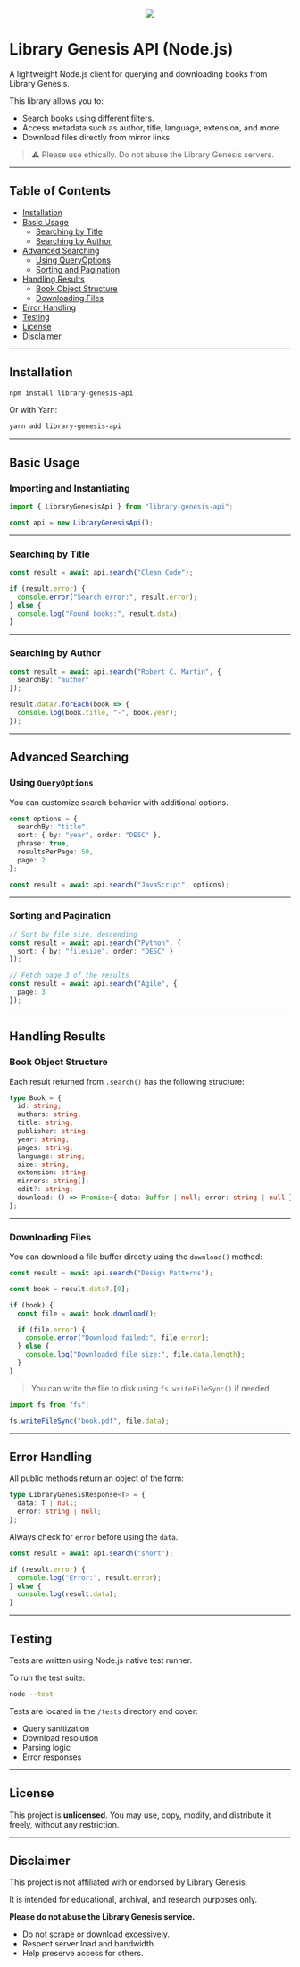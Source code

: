<p align=center>
    <img src="https://libgenesis.net/images/libgen-logo.webp"/>
</p>

# Library Genesis API (Node.js)

A lightweight Node.js client for querying and downloading books from Library Genesis.

This library allows you to:

-   Search books using different filters.
-   Access metadata such as author, title, language, extension, and more.
-   Download files directly from mirror links.

> ⚠️ Please use ethically. Do not abuse the Library Genesis servers.

----------

## Table of Contents

-   [Installation](#installation)
-   [Basic Usage](#basic-usage)
    -   [Searching by Title](#searching-by-title)
    -   [Searching by Author](#searching-by-author)
-   [Advanced Searching](#advanced-searching)
    -   [Using QueryOptions](#using-queryoptions)
    -   [Sorting and Pagination](#sorting-and-pagination)
-   [Handling Results](#handling-results)
    -   [Book Object Structure](#book-object-structure)
    -   [Downloading Files](#downloading-files)
-   [Error Handling](#error-handling)
-   [Testing](#testing)
-   [License](#license)
-   [Disclaimer](#disclaimer)

----------

## Installation

```bash
npm install library-genesis-api

```

Or with Yarn:

```bash
yarn add library-genesis-api

```

----------

## Basic Usage

### Importing and Instantiating

```ts
import { LibraryGenesisApi } from "library-genesis-api";

const api = new LibraryGenesisApi();

```

----------

### Searching by Title

```ts
const result = await api.search("Clean Code");

if (result.error) {
  console.error("Search error:", result.error);
} else {
  console.log("Found books:", result.data);
}

```

----------

### Searching by Author

```ts
const result = await api.search("Robert C. Martin", {
  searchBy: "author"
});

result.data?.forEach(book => {
  console.log(book.title, "-", book.year);
});

```

----------

## Advanced Searching

### Using `QueryOptions`

You can customize search behavior with additional options.

```ts
const options = {
  searchBy: "title",
  sort: { by: "year", order: "DESC" },
  phrase: true,
  resultsPerPage: 50,
  page: 2
};

const result = await api.search("JavaScript", options);

```

----------

### Sorting and Pagination

```ts
// Sort by file size, descending
const result = await api.search("Python", {
  sort: { by: "filesize", order: "DESC" }
});

// Fetch page 3 of the results
const result = await api.search("Agile", {
  page: 3
});

```

----------

## Handling Results

### Book Object Structure

Each result returned from `.search()` has the following structure:

```ts
type Book = {
  id: string;
  authors: string;
  title: string;
  publisher: string;
  year: string;
  pages: string;
  language: string;
  size: string;
  extension: string;
  mirrors: string[];
  edit?: string;
  download: () => Promise<{ data: Buffer | null; error: string | null }>;
};

```

----------

### Downloading Files

You can download a file buffer directly using the `download()` method:

```ts
const result = await api.search("Design Patterns");

const book = result.data?.[0];

if (book) {
  const file = await book.download();

  if (file.error) {
    console.error("Download failed:", file.error);
  } else {
    console.log("Downloaded file size:", file.data.length);
  }
}

```

> You can write the file to disk using `fs.writeFileSync()` if needed.

```ts
import fs from "fs";

fs.writeFileSync("book.pdf", file.data);

```

----------

## Error Handling

All public methods return an object of the form:

```ts
type LibraryGenesisResponse<T> = {
  data: T | null;
  error: string | null;
};

```

Always check for `error` before using the `data`.

```ts
const result = await api.search("short");

if (result.error) {
  console.log("Error:", result.error);
} else {
  console.log(result.data);
}

```

----------

## Testing

Tests are written using Node.js native test runner.

To run the test suite:

```bash
node --test

```

Tests are located in the `/tests` directory and cover:

-   Query sanitization
-   Download resolution
-   Parsing logic
-   Error responses

----------

## License

This project is **unlicensed**. You may use, copy, modify, and distribute it freely, without any restriction.

----------

## Disclaimer

This project is not affiliated with or endorsed by Library Genesis.

It is intended for educational, archival, and research purposes only.

**Please do not abuse the Library Genesis service.**

-   Do not scrape or download excessively.
-   Respect server load and bandwidth.
-   Help preserve access for others.
